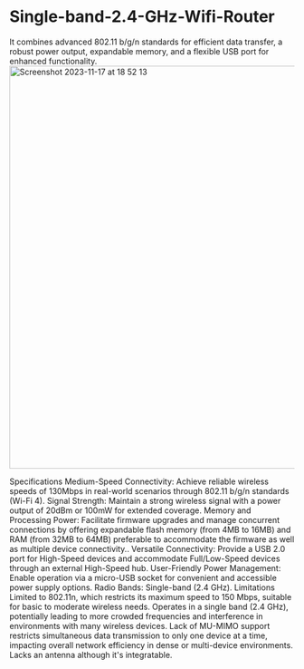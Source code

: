 # Single-band-2.4-GHz-Wifi-Router
It combines advanced 802.11 b/g/n standards for efficient data transfer, a robust power output, expandable memory, and a flexible USB port for enhanced functionality.
<img width="711" alt="Screenshot 2023-11-17 at 18 52 13" src="https://github.com/andridge/Single-band-2.4-GHz-Wifi-Router/assets/46260701/a5ba93d1-cdea-4abb-8d7f-cf68b455b826">


Specifications
Medium-Speed Connectivity: Achieve reliable wireless speeds of 130Mbps in real-world scenarios through 802.11 b/g/n standards (Wi-Fi 4).
Signal Strength: Maintain a strong wireless signal with a power output of 20dBm or 100mW for extended coverage.
Memory and Processing Power: Facilitate firmware upgrades and manage concurrent connections by offering expandable flash memory (from 4MB to 16MB) and RAM (from 32MB to 64MB) preferable to accommodate the firmware as well as multiple device connectivity..
Versatile Connectivity: Provide a USB 2.0 port for High-Speed devices and accommodate Full/Low-Speed devices through an external High-Speed hub.
User-Friendly Power Management: Enable operation via a micro-USB socket for convenient and accessible power supply options.
Radio Bands: Single-band (2.4 GHz).
Limitations
Limited to 802.11n, which restricts its maximum speed to 150 Mbps, suitable for basic to moderate wireless needs.
Operates in a single band (2.4 GHz), potentially leading to more crowded frequencies and interference in environments with many wireless devices.
Lack of MU-MIMO support restricts simultaneous data transmission to only one device at a time, impacting overall network efficiency in dense or multi-device environments.
Lacks an antenna although it's integratable.
